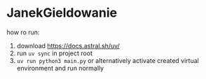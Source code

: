 # JanekGieldowanie

how ro run: 
1. download https://docs.astral.sh/uv/
2. run `uv sync` in project root
3. `uv run python3 main.py` or alternatively activate created virtual environment and run normally
